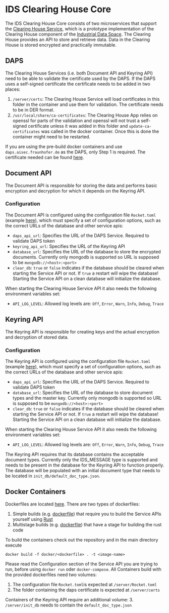 # IDS Clearing House Core
The IDS Clearing House Core consists of two microservices that support the [Clearing House Service](https://github.com/Fraunhofer-AISEC/ids-clearing-house-service), which is a prototype implementation of the Clearing House component of the [Industrial Data Space](https://github.com/International-Data-Spaces-Association/IDS-G). The Clearing House provides an API to store and retrieve data. Data in the Clearing House is stored encrypted and practically immutable.

## DAPS
The Clearing House Services (i.e. both Document API and Keyring API) need to be able to validate the certificate used by the DAPS. If the DAPS uses a self-signed certificate the certificate needs to be added in two places:
1. `/server/certs`: The Clearing House Service will load certificates in this folder in the container and use them for validation. The certificate needs to be in DER format.
2. `/usr/local/share/ca-certificates`: The Clearing House App relies on openssl for parts of the validation and openssl will not trust a self-signed certificate unless it was added in this folder and `update-ca-certificates` was called in the docker container. Once this is done the container might need to be restarted.

If you are using the pre-build docker containers and use `daps.aisec.fraunhofer.de` as the DAPS, only Step 1 is required. The certificate needed can be found [here](document-api/certs).

## Document API
The Document API is responsible for storing the data and performs basic encryption and decryption for which it depends on the Keyring API.

### Configuration
The Document API is configured using the configuration file `Rocket.toml` (example [here](document-api/Rocket.toml)), which must specify a set of configuration options, such as the correct URLs of the database and other service apis:
- `daps_api_url`: Specifies the URL of the DAPS Service. Required to validate DAPS token
- `keyring_api_url`: Specifies the URL of the Keyring API
- `database_url`: Specifies the URL of the database to store the encrypted documents. Currently only mongodb is supported so URL is supposed to be `mongodb://<host>:<port>`
- `clear_db`: `true` or `false` indicates if the database should be cleared when starting the Service API or not. If `true` a restart will wipe the database! Starting the Service API on a clean database will initialize the database.

When starting the Clearing House Service API it also needs the following environment variables set:
- `API_LOG_LEVEL`: Allowed log levels are: `Off`, `Error`, `Warn`, `Info`, `Debug`, `Trace`

## Keyring API
The Keyring API is responsible for creating keys and the actual encryption and decryption of stored data.

### Configuration
The Keyring API is configured using the configuration file `Rocket.toml` (example [here](keyring-api/Rocket.toml)), which must specify a set of configuration options, such as the correct URLs of the database and other service apis:
- `daps_api_url`: Specifies the URL of the DAPS Service. Required to validate DAPS token
- `database_url`: Specifies the URL of the database to store document types and the master key. Currently only mongodb is supported so URL is supposed to be `mongodb://<host>:<port>`
- `clear_db`: `true` or `false` indicates if the database should be cleared when starting the Service API or not. If `true` a restart will wipe the database! Starting the Service API on a clean database will initialize the database.

When starting the Clearing House Service API it also needs the following environment variables set:
- `API_LOG_LEVEL`: Allowed log levels are: `Off`, `Error`, `Warn`, `Info`, `Debug`, `Trace`

The Keyring API requires that its database contains the acceptable document types. Currently only the IDS_MESSAGE type is supported and needs to be present in the database for the Keyring API to function properly. The database will be populated with an initial document type that needs to be located in `init_db/default_doc_type.json`.

## Docker Containers
Dockerfiles are located [here](docker/). There are two types of dockerfiles:
1. Simple builds (e.g. [dockerfile](docker/keyring-api.Dockerfile)) that require you to build the Service APIs yourself using [Rust](https://www.rust-lang.org)
2. Multistage builds (e.g. [dockerfile](docker/keyring-api-multistage.Dockerfile)) that have a stage for building the rust code

To build the containers check out the repository and in the main directory execute

`docker build -f docker/<dockerfile> . -t <image-name>`

Please read the Configuration section of the Service API you are trying to run, before using `docker run` oder `docker-compose`. All Containers build with the provided dockerfiles need two volumes:
1. The configuration file `Rocket.toml`is expected at `/server/Rocket.toml`
2. The folder containing the daps certificate is expected at `/server/certs`

Containers of the Keyring API require an additional volume:
3. `/server/init_db` needs to contain the `default_doc_type.json`



